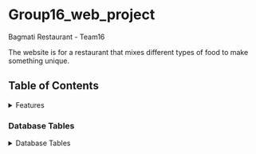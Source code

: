 # Group16_web_project
Bagmati Restaurant - Team16

The website is for a restaurant that mixes different types of food to make something unique.

## Table of Contents
<details>
<summary>Features</summary>

### Feature 1 (Santosh Sigdel): Online ordering.

### Feature 2 (Ajit Devkota): Customer Feedback.

### Feature 3 (Nitish Raj Neupane): Contact Information.

### Feature 4 (Bibek Pandey): Online Table Reservation.

### Feature 1   
 In this feature we enable customers to place orders directly through the website. This feature includes menu browsing, customization option, and secure payment option.


### Feature 2
 This feature enables customers to share their opinions and experiences easily through a feedback form. Staff can view, respond, and act on feedback, allowing for continuous improvement and maintaining customer satisfaction.


### Feature 3
 This Feature provides  user-friendly contact form, interactive map, email options, social media links, business hours, and a responsive design, ensuring a smooth and accessible communication experience for website visitors.


### Feature 4 
This features  support easy reservation processing, greet guests, manage advanced  online bookings, easy to order. All of this ensure that customers have a smooth and pleasant dining experience.
</details>

### Database Tables
<details>
<summary> Database Tables </summary>
Here are the list of database table that are part of our project.

#### Table 1( created by Santosh Sigdel): OrderingTable
#### Table 2( created by Ajit Devkota):CustomersFeedback and Sign up
#### Table 3( created by Nitish Raj Neupane):ContactUs
#### Table 4( created by Bibek Pandey):TableBooking

</details>